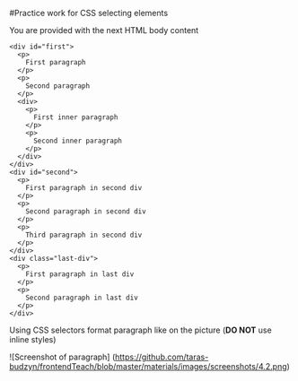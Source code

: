 #Practice work for CSS selecting elements

You are provided with the next HTML body content
  
  ```
  <div id="first">
    <p>
      First paragraph
    </p>
    <p>
      Second paragraph
    </p>
    <div>
      <p>
        First inner paragraph
      </p>
      <p>
        Second inner paragraph
      </p>
    </div>
  </div>
  <div id="second">
    <p>
      First paragraph in second div
    </p>
    <p>
      Second paragraph in second div
    </p>
    <p>
      Third paragraph in second div
    </p>
  </div>
  <div class="last-div">
    <p>
      First paragraph in last div
    </p>
    <p>
      Second paragraph in last div
    </p>
  </div>
  ```
  
Using CSS selectors format paragraph like on the picture (**DO NOT** use inline styles)

![Screenshot of paragraph]
(https://github.com/taras-budzyn/frontendTeach/blob/master/materials/images/screenshots/4.2.png)
